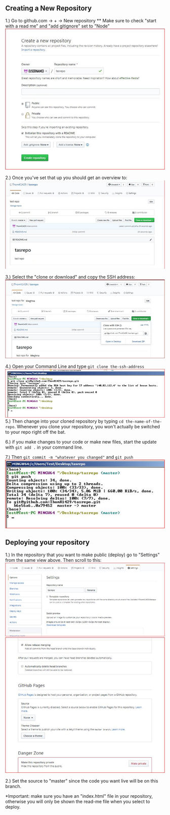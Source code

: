 ## Creating a New Repository
1.) Go to github.com -> + -> New repository 
** Make sure to check "start with a read me" and "add gitignore" set to "Node"
![1](assets/01-create-repo.jpg "P1")

2.) Once you've set that up you should get an overview to: 
![2](assets/02.jpg "p2")

3.) Select the "clone or download" and copy the SSH address:
![23](assets/22-click-to-copy-or-copy-link.jpg)

4.) Open your Command Line and type  `git clone the-ssh-address`
![clone](assets/25-a-repo-was-cloned-to-your-local-machine-on-git.jpg)
5.) Then change into your cloned repository by typing `cd the-name-of-the-repo`. Whenever you clone your repository, you won't actually be switched to your repo right off the bat.

6.) if you make changes to your code or make new files, start the update with `git add .` in your command line.

7.) Then `git commit -m "whatever you changed"` and `git push`
![push](assets/41-in-gitbash-git-push---all-your-files-to-github.jpg)

## Deploying your repository 
1.) In the repository that you want to make public (deploy) go to "Settings" from the same view above. Then scroll to this: 
![settings](assets/05-it-resets-to-top-of-page.jpg)
![3](assets/03-scroll-to-githubpages-click-none.jpg)

2.) Set the source to "master" since the code you want live will be on this branch.

*Important: make sure you have an "index.html" file in your repository, otherwise you will only be shown the read-me file when you select to deploy. 